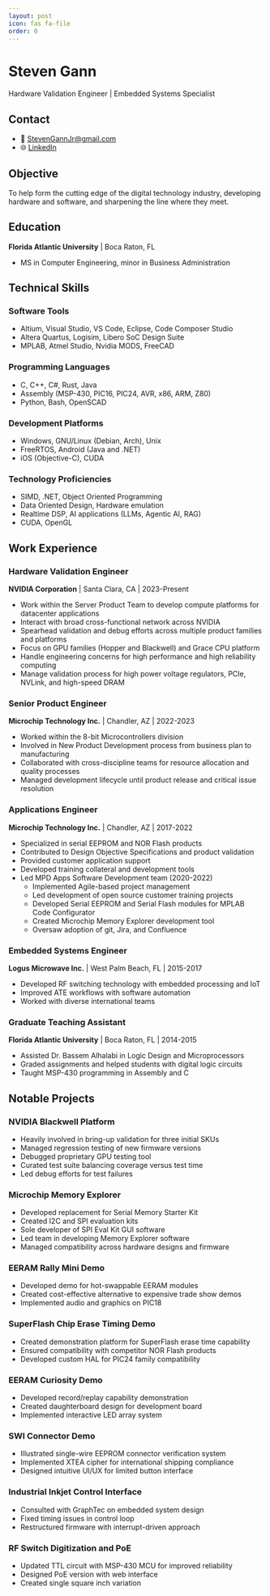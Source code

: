 ```yaml
---
layout: post
icon: fas fa-file
order: 0
---
```


# Steven Gann
Hardware Validation Engineer | Embedded Systems Specialist

## Contact
- 📧 StevenGannJr@gmail.com
- 🌐 [LinkedIn](https://www.linkedin.com/in/sgann2012/)

## Objective
To help form the cutting edge of the digital technology industry, developing hardware and software, and sharpening the line where they meet.

## Education
**Florida Atlantic University** | Boca Raton, FL
- MS in Computer Engineering, minor in Business Administration

## Technical Skills

### Software Tools
- Altium, Visual Studio, VS Code, Eclipse, Code Composer Studio
- Altera Quartus, Logisim, Libero SoC Design Suite
- MPLAB, Atmel Studio, Nvidia MODS, FreeCAD

### Programming Languages
- C, C++, C#, Rust, Java
- Assembly (MSP-430, PIC16, PIC24, AVR, x86, ARM, Z80)
- Python, Bash, OpenSCAD

### Development Platforms
- Windows, GNU/Linux (Debian, Arch), Unix
- FreeRTOS, Android (Java and .NET)
- iOS (Objective-C), CUDA

### Technology Proficiencies
- SIMD, .NET, Object Oriented Programming
- Data Oriented Design, Hardware emulation
- Realtime DSP, AI applications (LLMs, Agentic AI, RAG)
- CUDA, OpenGL

## Work Experience

### Hardware Validation Engineer
**NVIDIA Corporation** | Santa Clara, CA | 2023-Present
- Work within the Server Product Team to develop compute platforms for datacenter applications
- Interact with broad cross-functional network across NVIDIA
- Spearhead validation and debug efforts across multiple product families and platforms
- Focus on GPU families (Hopper and Blackwell) and Grace CPU platform
- Handle engineering concerns for high performance and high reliability computing
- Manage validation process for high power voltage regulators, PCIe, NVLink, and high-speed DRAM

### Senior Product Engineer
**Microchip Technology Inc.** | Chandler, AZ | 2022-2023
- Worked within the 8-bit Microcontrollers division
- Involved in New Product Development process from business plan to manufacturing
- Collaborated with cross-discipline teams for resource allocation and quality processes
- Managed development lifecycle until product release and critical issue resolution

### Applications Engineer
**Microchip Technology Inc.** | Chandler, AZ | 2017-2022
- Specialized in serial EEPROM and NOR Flash products
- Contributed to Design Objective Specifications and product validation
- Provided customer application support
- Developed training collateral and development tools
- Led MPD Apps Software Development team (2020-2022)
  - Implemented Agile-based project management
  - Led development of open source customer training projects
  - Developed Serial EEPROM and Serial Flash modules for MPLAB Code Configurator
  - Created Microchip Memory Explorer development tool
  - Oversaw adoption of git, Jira, and Confluence

### Embedded Systems Engineer
**Logus Microwave Inc.** | West Palm Beach, FL | 2015-2017
- Developed RF switching technology with embedded processing and IoT
- Improved ATE workflows with software automation
- Worked with diverse international teams

### Graduate Teaching Assistant
**Florida Atlantic University** | Boca Raton, FL | 2014-2015
- Assisted Dr. Bassem Alhalabi in Logic Design and Microprocessors
- Graded assignments and helped students with digital logic circuits
- Taught MSP-430 programming in Assembly and C

## Notable Projects

### NVIDIA Blackwell Platform
- Heavily involved in bring-up validation for three initial SKUs
- Managed regression testing of new firmware versions
- Debugged proprietary GPU testing tool
- Curated test suite balancing coverage versus test time
- Led debug efforts for test failures

### Microchip Memory Explorer
- Developed replacement for Serial Memory Starter Kit
- Created I2C and SPI evaluation kits
- Sole developer of SPI Eval Kit GUI software
- Led team in developing Memory Explorer software
- Managed compatibility across hardware designs and firmware

### EERAM Rally Mini Demo
- Developed demo for hot-swappable EERAM modules
- Created cost-effective alternative to expensive trade show demos
- Implemented audio and graphics on PIC18

### SuperFlash Chip Erase Timing Demo
- Created demonstration platform for SuperFlash erase time capability
- Ensured compatibility with competitor NOR Flash products
- Developed custom HAL for PIC24 family compatibility

### EERAM Curiosity Demo
- Developed record/replay capability demonstration
- Created daughterboard design for development board
- Implemented interactive LED array system

### SWI Connector Demo
- Illustrated single-wire EEPROM connector verification system
- Implemented XTEA cipher for international shipping compliance
- Designed intuitive UI/UX for limited button interface

### Industrial Inkjet Control Interface
- Consulted with GraphTec on embedded system design
- Fixed timing issues in control loop
- Restructured firmware with interrupt-driven approach

### RF Switch Digitization and PoE
- Updated TTL circuit with MSP-430 MCU for improved reliability
- Designed PoE version with web interface
- Created single square inch variation

